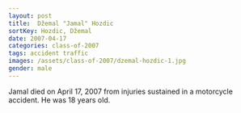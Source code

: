 ```yaml
---
layout: post
title:  Džemal "Jamal" Hozdic
sortKey: Hozdic, Džemal
date: 2007-04-17
categories: class-of-2007
tags: accident traffic
images: /assets/class-of-2007/dzemal-hozdic-1.jpg
gender: male
---
```

Jamal died on April 17, 2007 from injuries sustained in a motorcycle accident. He was 18 years old.
